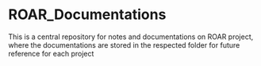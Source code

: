 # ROAR_Documentations
This is a central repository for notes and documentations on ROAR project, where the documentations are stored in the respected folder for future reference for each project
